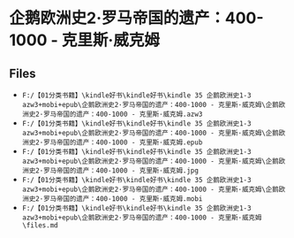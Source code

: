 # 企鹅欧洲史2·罗马帝国的遗产：400-1000 - 克里斯·威克姆

## Files

- `F:/【01分类书籍】\kindle好书\kindle好书\kindle 35 企鹅欧洲史1-3 azw3+mobi+epub\企鹅欧洲史2·罗马帝国的遗产：400-1000 - 克里斯·威克姆\企鹅欧洲史2·罗马帝国的遗产：400-1000 - 克里斯·威克姆.azw3`
- `F:/【01分类书籍】\kindle好书\kindle好书\kindle 35 企鹅欧洲史1-3 azw3+mobi+epub\企鹅欧洲史2·罗马帝国的遗产：400-1000 - 克里斯·威克姆\企鹅欧洲史2·罗马帝国的遗产：400-1000 - 克里斯·威克姆.epub`
- `F:/【01分类书籍】\kindle好书\kindle好书\kindle 35 企鹅欧洲史1-3 azw3+mobi+epub\企鹅欧洲史2·罗马帝国的遗产：400-1000 - 克里斯·威克姆\企鹅欧洲史2·罗马帝国的遗产：400-1000 - 克里斯·威克姆.jpg`
- `F:/【01分类书籍】\kindle好书\kindle好书\kindle 35 企鹅欧洲史1-3 azw3+mobi+epub\企鹅欧洲史2·罗马帝国的遗产：400-1000 - 克里斯·威克姆\企鹅欧洲史2·罗马帝国的遗产：400-1000 - 克里斯·威克姆.mobi`
- `F:/【01分类书籍】\kindle好书\kindle好书\kindle 35 企鹅欧洲史1-3 azw3+mobi+epub\企鹅欧洲史2·罗马帝国的遗产：400-1000 - 克里斯·威克姆\files.md`
